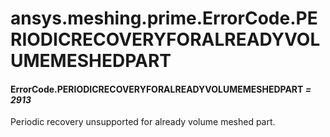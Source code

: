 <a id="ansys-meshing-prime-errorcode-periodicrecoveryforalreadyvolumemeshedpart"></a>

# ansys.meshing.prime.ErrorCode.PERIODICRECOVERYFORALREADYVOLUMEMESHEDPART

<a id="ansys.meshing.prime.ErrorCode.PERIODICRECOVERYFORALREADYVOLUMEMESHEDPART"></a>

#### ErrorCode.PERIODICRECOVERYFORALREADYVOLUMEMESHEDPART *= 2913*

Periodic recovery unsupported for already volume meshed part.

<!-- !! processed by numpydoc !! -->
